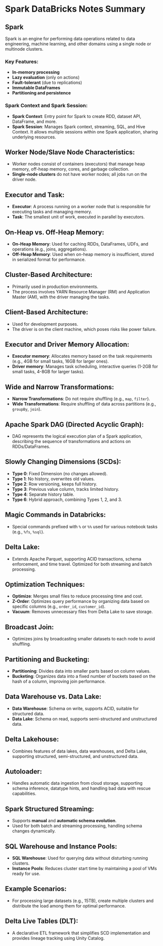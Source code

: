 # Spark DataBricks Notes Summary

## Spark

Spark is an engine for performing data operations related to data engineering, machine learning, and other domains using a single node or multinode clusters.

### Key Features:
- **In-memory processing**
- **Lazy evaluation** (only on actions)
- **Fault-tolerant** (due to replications)
- **Immutable DataFrames**
- **Partitioning and persistence**

### Spark Context and Spark Session:
- **Spark Context**: Entry point for Spark to create RDD, dataset API, DataFrame, and more.
- **Spark Session**: Manages Spark context, streaming, SQL, and Hive Context. It allows multiple sessions within one Spark application, sharing underlying resources.

## Worker Node/Slave Node Characteristics:
- Worker nodes consist of containers (executors) that manage heap memory, off-heap memory, cores, and garbage collection.
- **Single-node clusters** do not have worker nodes; all jobs run on the driver node.

## Executor and Task:
- **Executor**: A process running on a worker node that is responsible for executing tasks and managing memory.
- **Task**: The smallest unit of work, executed in parallel by executors.

## On-Heap vs. Off-Heap Memory:
- **On-Heap Memory**: Used for caching RDDs, DataFrames, UDFs, and operations (e.g., joins, aggregations).
- **Off-Heap Memory**: Used when on-heap memory is insufficient, stored in serialized format for performance.

## Cluster-Based Architecture:
- Primarily used in production environments.
- The process involves YARN Resource Manager (RM) and Application Master (AM), with the driver managing the tasks.

## Client-Based Architecture:
- Used for development purposes.
- The driver is on the client machine, which poses risks like power failure.

## Executor and Driver Memory Allocation:
- **Executor memory**: Allocates memory based on the task requirements (e.g., 4GB for small tasks, 16GB for larger ones).
- **Driver memory**: Manages task scheduling, interactive queries (1-2GB for small tasks, 4-8GB for larger tasks).

## Wide and Narrow Transformations:
- **Narrow Transformations**: Do not require shuffling (e.g., `map`, `filter`).
- **Wide Transformations**: Require shuffling of data across partitions (e.g., `groupBy`, `join`).

## Apache Spark DAG (Directed Acyclic Graph):
- DAG represents the logical execution plan of a Spark application, describing the sequence of transformations and actions on RDDs/DataFrames.

## Slowly Changing Dimensions (SCDs):
- **Type 0**: Fixed Dimension (no changes allowed).
- **Type 1**: No history, overwrites old values.
- **Type 2**: Row versioning, keeps full history.
- **Type 3**: Previous value column, tracks limited history.
- **Type 4**: Separate history table.
- **Type 6**: Hybrid approach, combining Types 1, 2, and 3.

## Magic Commands in Databricks:
- Special commands prefixed with `%` or `%%` used for various notebook tasks (e.g., `%fs`, `%sql`).

## Delta Lake:
- Extends Apache Parquet, supporting ACID transactions, schema enforcement, and time travel. Optimized for both streaming and batch processing.

## Optimization Techniques:
- **Optimize**: Merges small files to reduce processing time and cost.
- **Z-Order**: Optimizes query performance by organizing data based on specific columns (e.g., `order_id`, `customer_id`).
- **Vacuum**: Removes unnecessary files from Delta Lake to save storage.

## Broadcast Join:
- Optimizes joins by broadcasting smaller datasets to each node to avoid shuffling.

## Partitioning and Bucketing:
- **Partitioning**: Divides data into smaller parts based on column values.
- **Bucketing**: Organizes data into a fixed number of buckets based on the hash of a column, improving join performance.

## Data Warehouse vs. Data Lake:
- **Data Warehouse**: Schema on write, supports ACID, suitable for structured data.
- **Data Lake**: Schema on read, supports semi-structured and unstructured data.

## Delta Lakehouse:
- Combines features of data lakes, data warehouses, and Delta Lake, supporting structured, semi-structured, and unstructured data.

## Autoloader:
- Handles automatic data ingestion from cloud storage, supporting schema inference, datatype hints, and handling bad data with rescue capabilities.

## Spark Structured Streaming:
- Supports **manual** and **automatic schema evolution**.
- Used for both batch and streaming processing, handling schema changes dynamically.

## SQL Warehouse and Instance Pools:
- **SQL Warehouse**: Used for querying data without disturbing running clusters.
- **Instance Pools**: Reduces cluster start time by maintaining a pool of VMs ready for use.

## Example Scenarios:
- For processing large datasets (e.g., 15TB), create multiple clusters and distribute the load among them for optimal performance.

## Delta Live Tables (DLT):
- A declarative ETL framework that simplifies SCD implementation and provides lineage tracking using Unity Catalog.
